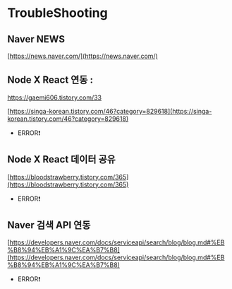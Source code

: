 
# TroubleShooting

## Naver NEWS 

  [https://news.naver.com/](https://news.naver.com/)

## Node X React 연동 : 

  [https://gaemi606.tistory.com/33 ](https://gaemi606.tistory.com/33)

  [https://singa-korean.tistory.com/46?category=829618](https://singa-korean.tistory.com/46?category=829618)
  
  * ERROR:exclamation:

## Node X React 데이터 공유 

  [https://bloodstrawberry.tistory.com/365](https://bloodstrawberry.tistory.com/365)  
  
  * ERROR:exclamation:

## Naver 검색 API 연동

  [https://developers.naver.com/docs/serviceapi/search/blog/blog.md#%EB%B8%94%EB%A1%9C%EA%B7%B8](https://developers.naver.com/docs/serviceapi/search/blog/blog.md#%EB%B8%94%EB%A1%9C%EA%B7%B8)     
  
  * ERROR:exclamation:

